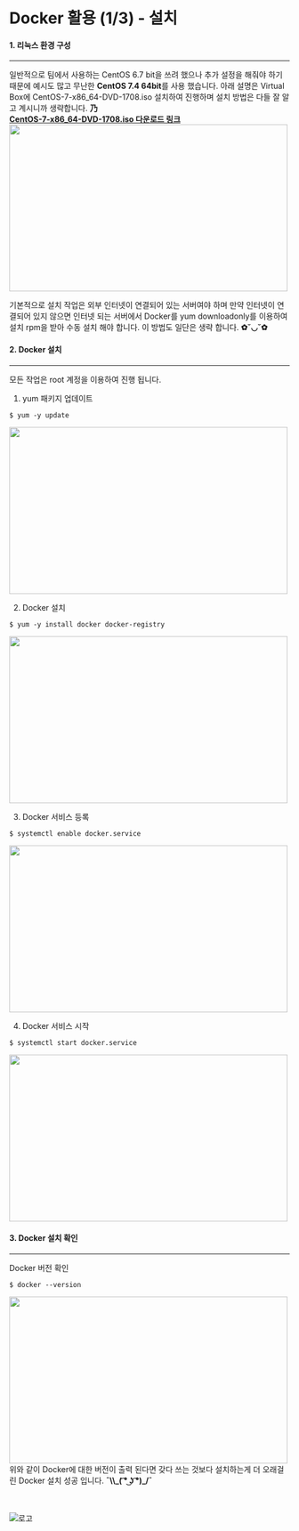 Docker 활용 (1/3) - 설치
=======================

#### 1. 리눅스 환경 구성
-----------------
일반적으로 팀에서 사용하는 CentOS 6.7 bit을 쓰려 했으나
추가 설정을 해줘야 하기때문에 예시도 많고 무난한 <b>CentOS 7.4 64bit</b>를 사용 했습니다.
아래 설명은 Virtual Box에 CentOS-7-x86_64-DVD-1708.iso 설치하여 진행하며
설치 방법은 다들 잘 알고 계시니까 생략합니다. <b>乃</b><br>
<b>[CentOS-7-x86_64-DVD-1708.iso 다운로드 링크](http://mirror.nsc.liu.se/centos-store/7.4.1708/isos/x86_64/)</b>
<br>
<img src="https://github.com/macontents/macontents.github.io/blob/master/images/2019-05-22-Docker-1-1.JPG?raw=true" width="500" height="300">

기본적으로 설치 작업은 외부 인터넷이 연결되어 있는 서버여야 하며
만약 인터넷이 연결되어 있지 않으면 인터넷 되는 서버에서 Docker를
yum downloadonly를 이용하여 설치 rpm을 받아 수동 설치 해야 합니다.
이 방법도 일단은 생략 합니다. <b>✿˘◡˘✿</b>


#### 2. Docker 설치
-------------
모든 작업은 root 계정을 이용하여 진행 됩니다.


1. yum 패키지 업데이트

```
$ yum -y update
```

<img src="https://github.com/macontents/macontents.github.io/blob/master/images/2019-05-22-Docker-2-1.JPG?raw=true" width="500" height="300">
<br>

2. Docker 설치

```
$ yum -y install docker docker-registry
```

<img src="https://github.com/macontents/macontents.github.io/blob/master/images/2019-05-22-Docker-2-2.JPG?raw=true" width="500" height="300">
<br>

3. Docker 서비스 등록

```
$ systemctl enable docker.service
```

<img src="https://github.com/macontents/macontents.github.io/blob/master/images/2019-05-22-Docker-2-3.JPG?raw=true" width="500" height="300">
<br>

4. Docker 서비스 시작

```
$ systemctl start docker.service
```

<img src="https://github.com/macontents/macontents.github.io/blob/master/images/2019-05-22-Docker-2-4.JPG?raw=true" width="500" height="300">

#### 3. Docker 설치 확인
------------------
Docker 버전 확인

```
$ docker --version
```

<img src="https://github.com/macontents/macontents.github.io/blob/master/images/2019-05-22-Docker-3-1.JPG?raw=true" width="500" height="300">
<br>
위와 같이 Docker에 대한 버전이 출력 된다면 갖다 쓰는 것보다
설치하는게 더 오래걸린 Docker 설치 성공 입니다. <b>¯\\_( ͡° ͜ʖ ͡°)_/¯</b>

<br><br>
![로고](https://macontents.github.io/images/markany.png)
